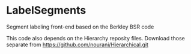 LabelSegments
=============

Segment labeling front-end based on the Berkley BSR code

This code also depends on the Hierarchy reposity files. 
Download those separate from https://github.com/nourani/Hierarchical.git
